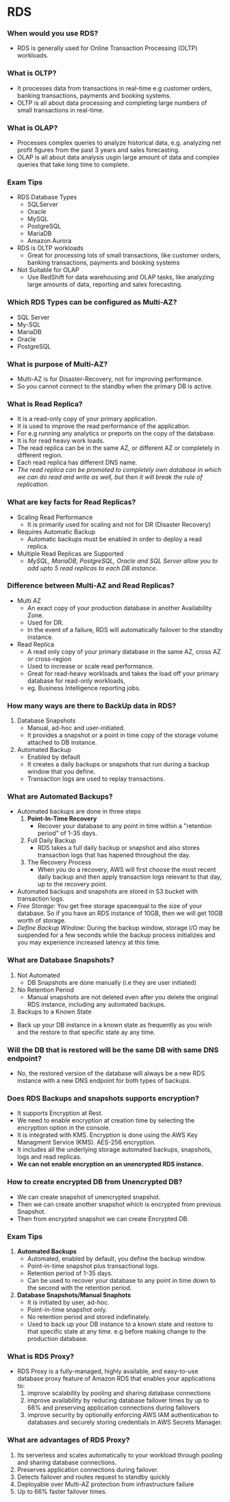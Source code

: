 # RDS

### When would you use RDS?
- RDS is generally used for Online Transaction Processing (OLTP) workloads.

### What is OLTP?
- It processes data from transactions in real-time e.g customer orders, banking transactions, payments and booking systems.
- OLTP is all about data processing and completing large numbers of small transactions in real-time.

### What is OLAP?
- Processes complex queries to analyze historical data, e.g. analyzing net profit figures from the past 3 years and sales forecasting.
- OLAP is all about data analysis usgin large amount of data and complex queries that take long time to complete.

### Exam Tips
- RDS Database Types
	- SQLServer
	- Oracle
	- MySQL
	- PostgreSQL
	- MariaDB
	- Amazon Aurora
- RDS is OLTP workloads
	- Great for processing lots of small transactions, like customer orders, banking transactions, payments and booking systems
- Not Suitable for OLAP
	- Use RedShift for data warehousing and OLAP tasks, like analyzing large amounts of data, reporting and sales forecasting.

### Which RDS Types can be configured as Multi-AZ?
- SQL Server
- My-SQL
- MariaDB
- Oracle
- PostgreSQL

### What is purpose of Multi-AZ?
- Multi-AZ is for Disaster-Recovery, not for improving performance. 
- So you cannot connect to the standby when the primary DB is active.

###  What is Read Replica?
- It is a read-only copy of your primary application.
- It is used to improve the read performance of the application.
- For e.g running any analytics or preports on the copy of the database.
- It is for read heavy work loads.
- The read replica can be in the same AZ, or different AZ or completely in different region.
- Each read replica has different DNS name.
- *The read replica can be promoted to completely own database in which we can do read and write as well, but then it will break the rule of replication.*


### What are key facts for Read Replicas?
- Scaling Read Performance
	- It is primarily used for scaling and not for DR (Disaster Recovery)
- Requires Automatic Backup
	- Automatic backups must be enabled in order to deploy a read replica.
- Multiple Read Replicas are Supported
	- *MySQL, MariaDB, PostgreSQL, Oracle and SQL Server allow you to add upto 5 read replicas to each DB instance*.

### Difference between Multi-AZ and Read Replicas?
- Multi AZ
	- An exact copy of your production database in another Availability Zone.
	- Used for DR.
	- In the event of a failure, RDS will automatically failover to the standby instance.
- Read Replica
	- A read only copy of your primary database in the same AZ, cross AZ or cross-region
	- Used to increase or scale read performance.
	- Great for read-heavy workloads and takes the load off your primary database for read-only workloads,
	- eg. Business Intelligence reporting jobs.

### How many ways are there to BackUp data in RDS?
1) Database Snapshots
	- Manual, ad-hoc and user-initiated.
	- It provides a snapshot or a point in time copy of the storage volume attached to DB instance.
2) Automated Backup
	- Enabled by default
	- It creates a daily backups or snapshots that run during a backup window that you define.
	- Transaction logs are used to replay transactions.

### What are Automated Backups?
- Automated backups are done in three steps
	1) **Point-In-Time Recovery**
		- Recover your database to any point in time within a "retention period" of 1-35 days.
	2) Full Daily Backup
		- RDS takes a full daily backup or snapshot and also stores transaction logs that has hapened throughout the day.
	3) The Recovery Process
		- When you do a recovery, AWS will first choose the most recent daily backup and then apply transaction logs relevant to that day, up to the recovery point.
- Automated backups and snapshots are stored in S3 bucket with transaction logs.
- *Free Storage:* You get free storage spaceequal to the size of your database. So if you have an RDS instance of 10GB, then we will get 10GB worth of storage.
- *Define Backup Window:* During the backup window, storage I/O may be suspended for a few seconds while the backup process initializes and you may experience increased latency at this time.

### What are Database Snapshots?
1) Not Automated
	- DB Snapshots are done manually (i.e they are user initiated)
2) No Retention Period
	- Manual snapshots are not deleted even after you delete the original RDS instance, including any automated backups.
3) Backups to a Known State
- Back up your DB instance in a known state as frequently as you wish and the restore to that specific state ay any time. 

### Will the DB that is restored will be the same DB with same DNS endpoint?
- No, the restored version of the database will always be a new RDS instance with a new DNS endpoint for both types of backups.

### Does RDS Backups and snapshots supports encryption?
- It supports Encryption at Rest.
- We need to enable encryption at creation time by selecting the encryption option in the console.
- It is integrated with KMS. Encryption is done using the AWS Key Managment Service (KMS). AES-256 encryption.
- It includes all the underlying storage automated backups, snapshots, logs and read replicas.
- **We can not enable encryption on an unencrypted RDS instance.**

### How to create encrypted DB from Unencrypted DB?
- We can create snapshot of unencrypted snapshot. 
- Then we can create another snapshot which is encrypted from previous Snapshot.
- Then from encrypted snapshot we can create Encrypted DB. 


### Exam Tips
1) **Automated Backups**
	- Automated, enabled by default, you define the backup window.
	- Point-in-time snapshot plus transactional logs.
	- Retention period of 1-35 days.
	- Can be used to recover your database to any point in time down to the second with the retention period.
2) **Database Snapshots/Manual Snaphots**
	- It is initiated by user, ad-hoc.
	- Point-in-time snapshot only.
	- No retention period and stored indefinately.
	- Used to back up your DB instance to a known state and restore to that specific state at any time. e.g before making change to the production database. 


### What is RDS Proxy?
- RDS Proxy is a fully-managed, highly available, and easy-to-use database proxy feature of Amazon RDS that enables your applications to: 
	1) improve scalability by pooling and sharing database connections
	2) improve availability by reducing database failover times by up to 66% and preserving application connections during failovers
	3) improve security by optionally enforcing AWS IAM authentication to databases and securely storing credentials in AWS Secrets Manager.

### What are advantages of RDS Proxy?
1) Its serverless and scales automatically to your workload through pooling and sharing database connections.
2) Preserves application connections during failover.
3) Detects failover and routes request to standby quickly
4) Deployable over Multi-AZ protection from infrastructure failure
5) Up to 66% faster failover times.